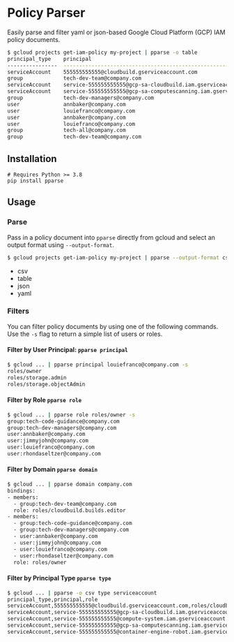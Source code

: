 # Policy Parser
Easily parse and filter yaml or json-based Google Cloud Platform (GCP) IAM policy documents.

```bash
$ gcloud projects get-iam-policy my-project | pparse -o table
principal_type    principal                                                                    role
----------------  ---------------------------------------------------------------------------  ------------------------------------
serviceAccount    555555555555@cloudbuild.gserviceaccount.com                                  roles/cloudbuild.builds.builder
group             tech-dev-team@company.com                                                    roles/cloudbuild.builds.editor
serviceAccount    service-555555555555@gcp-sa-cloudbuild.iam.gserviceaccount.com               roles/cloudbuild.serviceAgent
serviceAccount    service-555555555555@gcp-sa-computescanning.iam.gserviceaccount.com          roles/computescanning.serviceAgent
group             tech-dev-managers@company.com                                                roles/owner
user              annbaker@company.com                                                         roles/storage.admin
user              louiefranco@company.com                                                      roles/storage.admin
user              annbaker@company.com                                                         roles/storage.objectAdmin
user              louiefranco@company.com                                                      roles/storage.objectAdmin
group             tech-all@company.com                                                         roles/viewer
group             tech-dev-team@company.com                                                    roles/viewer
```

## Installation
```
# Requires Python >= 3.8
pip install pparse
```

## Usage
### Parse
Pass in a policy document into `pparse` directly from gcloud and select an output format using `--output-format`.

```bash 
$ gcloud projects get-iam-policy my-project | pparse --output-format csv
```
* csv
* table
* json
* yaml


### Filters
You can filter policy documents by using one of the following commands. Use the `-s` flag to return a simple list of users or roles.

#### Filter by User Principal: `pparse principal`
```bash
$ gcloud ... | pparse principal louiefranco@company.com -s
roles/owner
roles/storage.admin
roles/storage.objectAdmin
```

#### Filter by Role `pparse role`
```bash
$ gcloud ... | pparse role roles/owner -s
group:tech-code-guidance@company.com
group:tech-dev-managers@company.com
user:annbaker@company.com
user:jimmyjohn@company.com
user:louiefranco@company.com
user:rhondaseltzer@company.com
```

#### Filter by Domain `pparse domain`
```bash
$ gcloud ... | pparse domain company.com
bindings:
- members:
  - group:tech-dev-team@company.com
  role: roles/cloudbuild.builds.editor
- members:
  - group:tech-code-guidance@company.com
  - group:tech-dev-managers@company.com
  - user:annbaker@company.com
  - user:jimmyjohn@company.com
  - user:louiefranco@company.com
  - user:rhondaseltzer@company.com
  role: roles/owner
```

#### Filter by Principal Type `pparse type`
```bash
$ gcloud ... | pparse -o csv type serviceaccount
principal_type,principal,role
serviceAccount,555555555555@cloudbuild.gserviceaccount.com,roles/cloudbuild.builds.builder
serviceAccount,service-555555555555@gcp-sa-cloudbuild.iam.gserviceaccount.com,roles/cloudbuild.serviceAgent
serviceAccount,service-555555555555@compute-system.iam.gserviceaccount.com,roles/compute.serviceAgent
serviceAccount,service-555555555555@gcp-sa-computescanning.iam.gserviceaccount.com,roles/computescanning.serviceAgent
serviceAccount,service-555555555555@container-engine-robot.iam.gserviceaccount.com,roles/container.serviceAgent
```
